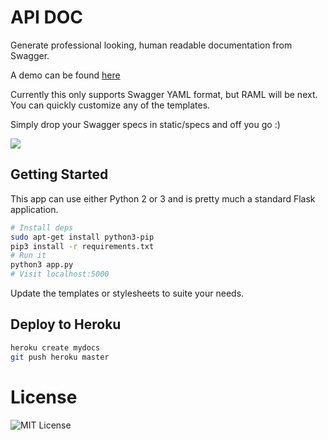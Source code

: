 # API DOC

Generate professional looking, human readable documentation from Swagger.

A demo can be found [here](https://swagger-docs.herokuapp.com/docs/uber)

Currently this only supports Swagger YAML format, but RAML will be next. You can
quickly customize any of the templates.

Simply drop your Swagger specs in static/specs and off you go :)

![](https://raw.githubusercontent.com/owainlewis/apidoc/master/static/images/preview.png)

## Getting Started

This app can use either Python 2 or 3 and is pretty much a standard
Flask application.

```bash
# Install deps
sudo apt-get install python3-pip
pip3 install -r requirements.txt
# Run it
python3 app.py
# Visit localhost:5000
```

Update the templates or stylesheets to suite your needs.

## Deploy to Heroku

```bash
heroku create mydocs
git push heroku master
```

# License

![MIT License](LICENSE)
